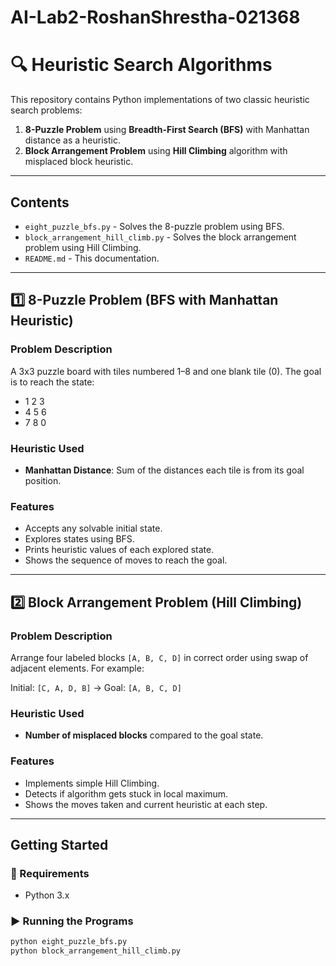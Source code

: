 # AI-Lab2-RoshanShrestha-021368

# 🔍 Heuristic Search Algorithms

This repository contains Python implementations of two classic heuristic search problems:

1. **8-Puzzle Problem** using **Breadth-First Search (BFS)** with Manhattan distance as a heuristic.
2. **Block Arrangement Problem** using **Hill Climbing** algorithm with misplaced block heuristic.

---

## Contents

- `eight_puzzle_bfs.py` - Solves the 8-puzzle problem using BFS.
- `block_arrangement_hill_climb.py` - Solves the block arrangement problem using Hill Climbing.
- `README.md` - This documentation.

---

## 1️⃣ 8-Puzzle Problem (BFS with Manhattan Heuristic)

### Problem Description
A 3x3 puzzle board with tiles numbered 1–8 and one blank tile (0). The goal is to reach the state:

- 1 2 3
- 4 5 6
- 7 8 0

### Heuristic Used
- **Manhattan Distance**: Sum of the distances each tile is from its goal position.

### Features
- Accepts any solvable initial state.
- Explores states using BFS.
- Prints heuristic values of each explored state.
- Shows the sequence of moves to reach the goal.

---

## 2️⃣ Block Arrangement Problem (Hill Climbing)

### Problem Description
Arrange four labeled blocks `[A, B, C, D]` in correct order using swap of adjacent elements. For example:

Initial: `[C, A, D, B]` → Goal: `[A, B, C, D]`

### Heuristic Used
- **Number of misplaced blocks** compared to the goal state.

### Features
- Implements simple Hill Climbing.
- Detects if algorithm gets stuck in local maximum.
- Shows the moves taken and current heuristic at each step.

---

## Getting Started

### 🔧 Requirements
- Python 3.x

### ▶️ Running the Programs

```bash
python eight_puzzle_bfs.py
python block_arrangement_hill_climb.py

